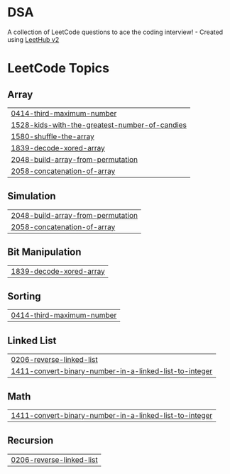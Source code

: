# DSA
A collection of LeetCode questions to ace the coding interview! - Created using [LeetHub v2](https://github.com/arunbhardwaj/LeetHub-2.0)

<!---LeetCode Topics Start-->
# LeetCode Topics
## Array
|  |
| ------- |
| [0414-third-maximum-number](https://github.com/G-karthick0501/DSA/tree/master/0414-third-maximum-number) |
| [1528-kids-with-the-greatest-number-of-candies](https://github.com/G-karthick0501/DSA/tree/master/1528-kids-with-the-greatest-number-of-candies) |
| [1580-shuffle-the-array](https://github.com/G-karthick0501/DSA/tree/master/1580-shuffle-the-array) |
| [1839-decode-xored-array](https://github.com/G-karthick0501/DSA/tree/master/1839-decode-xored-array) |
| [2048-build-array-from-permutation](https://github.com/G-karthick0501/DSA/tree/master/2048-build-array-from-permutation) |
| [2058-concatenation-of-array](https://github.com/G-karthick0501/DSA/tree/master/2058-concatenation-of-array) |
## Simulation
|  |
| ------- |
| [2048-build-array-from-permutation](https://github.com/G-karthick0501/DSA/tree/master/2048-build-array-from-permutation) |
| [2058-concatenation-of-array](https://github.com/G-karthick0501/DSA/tree/master/2058-concatenation-of-array) |
## Bit Manipulation
|  |
| ------- |
| [1839-decode-xored-array](https://github.com/G-karthick0501/DSA/tree/master/1839-decode-xored-array) |
## Sorting
|  |
| ------- |
| [0414-third-maximum-number](https://github.com/G-karthick0501/DSA/tree/master/0414-third-maximum-number) |
## Linked List
|  |
| ------- |
| [0206-reverse-linked-list](https://github.com/G-karthick0501/DSA/tree/master/0206-reverse-linked-list) |
| [1411-convert-binary-number-in-a-linked-list-to-integer](https://github.com/G-karthick0501/DSA/tree/master/1411-convert-binary-number-in-a-linked-list-to-integer) |
## Math
|  |
| ------- |
| [1411-convert-binary-number-in-a-linked-list-to-integer](https://github.com/G-karthick0501/DSA/tree/master/1411-convert-binary-number-in-a-linked-list-to-integer) |
## Recursion
|  |
| ------- |
| [0206-reverse-linked-list](https://github.com/G-karthick0501/DSA/tree/master/0206-reverse-linked-list) |
<!---LeetCode Topics End-->